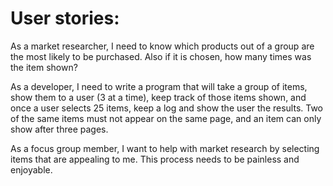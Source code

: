 # User stories:

As a market researcher, I need to know which products out of a group are the most likely to be purchased. Also if it is chosen, how many times was the item shown?

As a developer, I need to write a program that will take a group of items, show them to a user (3 at a time), keep track of those items shown, and once a user selects 25 items, keep a log and show the user the results. Two of the same items must not appear on the same page, and an item can only show after three pages.

As a focus group member, I want to help with market research by selecting items that are appealing to me. This process needs to be painless and enjoyable.
 
